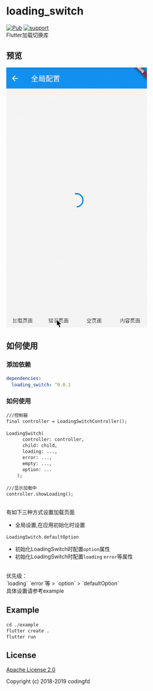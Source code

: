 # loading_switch
[![Pub](https://img.shields.io/pub/v/loading_switch.svg?style=flat-square)](https://pub.dartlang.org/packages/loading_switch)
[![support](https://img.shields.io/badge/platform-flutter%7Cdart%20vm-ff69b4.svg?style=flat-square)](https://github.com/codingfd/loading_switch)<br>
Flutter加载切换库
## 预览
<img src="media/example.gif" width="375"/>


## 如何使用
### 添加依赖
```yaml
dependencies:
  loading_switch: ^0.0.1
```
### 如何使用

```
///控制器
final controller = LoadingSwitchController();

LoadingSwitch(
      controller: controller,
      child: child,
      loading: ...,
      error: ...,
      empty: ...,
      option: ...
    );

///显示加载中
controller.showLoading();
    
```
有如下三种方式设置加载页面
*  全局设置,在应用初始化时设置
```
LoadingSwitch.defaultOption
```
* 初始化LoadingSwitch时配置`option`属性
* 初始化LoadingSwitch时配置`loading` `error`等属性
<br>
优先级：<br>
 `loading` `error`等   >   `option`    >  `defaultOption`


<br>
具体设置请参考example


##  Example

```
cd ./example
flutter create .
flutter run
```


## License

[Apache License 2.0](https://github.com/codingfd/GestureUnlock/blob/master/LICENSE)

Copyright (c) 2018-2019 codingfd
